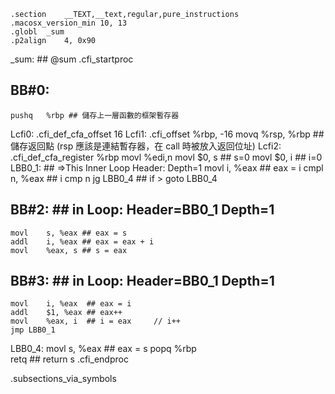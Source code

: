 	.section	__TEXT,__text,regular,pure_instructions
	.macosx_version_min 10, 13
	.globl	_sum
	.p2align	4, 0x90
_sum:                                   ## @sum
	.cfi_startproc
## BB#0:
	pushq	%rbp ## 儲存上一層函數的框架暫存器
Lcfi0:
	.cfi_def_cfa_offset 16
Lcfi1:
	.cfi_offset %rbp, -16
	movq	%rsp, %rbp  ## 儲存返回點 (rsp 應該是連結暫存器，在 call 時被放入返回位址)
Lcfi2:
	.cfi_def_cfa_register %rbp
	movl	%edi,n
	movl	$0, s  ## s=0
	movl	$0, i  ## i=0
LBB0_1:                                 ## =>This Inner Loop Header: Depth=1
	movl	i, %eax ## eax = i
	cmpl	n, %eax ## i cmp n
	jg	LBB0_4    ## if > goto LBB0_4
## BB#2:                                ##   in Loop: Header=BB0_1 Depth=1
	movl	s, %eax ## eax = s
	addl	i, %eax ## eax = eax + i
	movl	%eax, s ## s = eax
## BB#3:                                ##   in Loop: Header=BB0_1 Depth=1
	movl	i, %eax  ## eax = i
	addl	$1, %eax ## eax++
	movl	%eax, i  ## i = eax     // i++
	jmp	LBB0_1
LBB0_4:
	movl	s, %eax  ## eax = s
	popq	%rbp     
	retq           ## return s
	.cfi_endproc


.subsections_via_symbols
